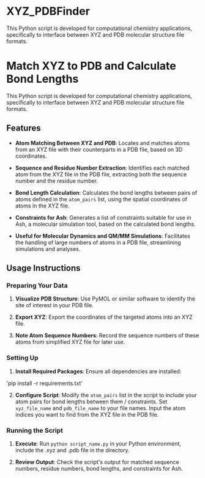 # XYZ_PDBFinder
This Python script is developed for computational chemistry applications, specifically to interface between XYZ and PDB molecular structure file formats.
# Match XYZ to PDB and Calculate Bond Lengths

This Python script is developed for computational chemistry applications, specifically to interface between XYZ and PDB molecular structure file formats.

## Features

- **Atom Matching Between XYZ and PDB**: Locates and matches atoms from an XYZ file with their counterparts in a PDB file, based on 3D coordinates.

- **Sequence and Residue Number Extraction**: Identifies each matched atom from the XYZ file in the PDB file, extracting both the sequence number and the residue number.

- **Bond Length Calculation**: Calculates the bond lengths between pairs of atoms defined in the `atom_pairs` list, using the spatial coordinates of atoms in the XYZ file.

- **Constraints for Ash**: Generates a list of constraints suitable for use in Ash, a molecular simulation tool, based on the calculated bond lengths.

- **Useful for Molecular Dynamics and QM/MM Simulations**: Facilitates the handling of large numbers of atoms in a PDB file, streamlining simulations and analyses.

## Usage Instructions

### Preparing Your Data

1. **Visualize PDB Structure**: Use PyMOL or similar software to identify the site of interest in your PDB file.

2. **Export XYZ**: Export the coordinates of the targeted atoms into an XYZ file.

3. **Note Atom Sequence Numbers**: Record the sequence numbers of these atoms from simplified XYZ file for later use.

### Setting Up

1. **Install Required Packages**: Ensure all dependencies are installed:

'pip install -r requirements.txt'

2. **Configure Script**: Modify the `atom_pairs` list in the script to include your atom pairs for bond lengths between them / constraints. Set `xyz_file_name` and `pdb_file_name` to your file names. Input the atom indices you want to find from the XYZ file in the PDB file.

### Running the Script

1. **Execute**: Run `python script_name.py` in your Python environment, include the .xyz and .pdb file in the directory.

2. **Review Output**: Check the script's output for matched sequence numbers, residue numbers, bond lengths, and constraints for Ash.


